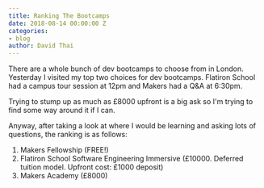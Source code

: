 ```yaml
---
title: Ranking The Bootcamps
date: 2018-08-14 00:00:00 Z
categories:
- blog
author: David Thai
---
```


There are a whole bunch of dev bootcamps to choose from in London. Yesterday I visited my top two choices for dev bootcamps. Flatiron School had a campus tour session at 12pm and Makers had a Q&A at 6:30pm.

Trying to stump up as much as £8000 upfront is a big ask so I'm trying to find some way around it if I can.

Anyway, after taking a look at where I would be learning and asking lots of questions, the ranking is as follows:

1. Makers Fellowship (FREE!)
2. Flatiron School Software Engineering Immersive (£10000. Deferred tuition model. Upfront cost: £1000 deposit)
3. Makers Academy (£8000)

